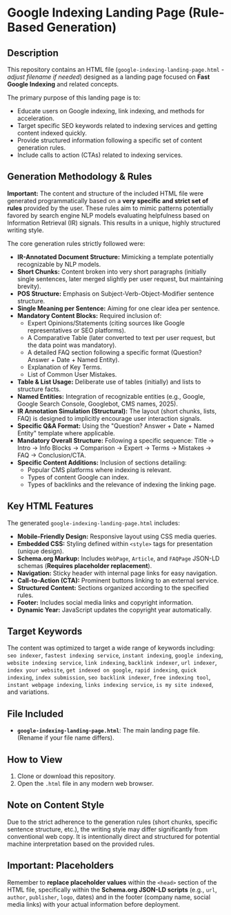 # Google Indexing Landing Page (Rule-Based Generation)

## Description

This repository contains an HTML file (`google-indexing-landing-page.html` - *adjust filename if needed*) designed as a landing page focused on **Fast Google Indexing** and related concepts.

The primary purpose of this landing page is to:
*   Educate users on Google indexing, link indexing, and methods for acceleration.
*   Target specific SEO keywords related to indexing services and getting content indexed quickly.
*   Provide structured information following a specific set of content generation rules.
*   Include calls to action (CTAs) related to indexing services.

## Generation Methodology & Rules

**Important:** The content and structure of the included HTML file were generated programmatically based on a **very specific and strict set of rules** provided by the user. These rules aim to mimic patterns potentially favored by search engine NLP models evaluating helpfulness based on Information Retrieval (IR) signals. This results in a unique, highly structured writing style.

The core generation rules strictly followed were:

*   **IR-Annotated Document Structure:** Mimicking a template potentially recognizable by NLP models.
*   **Short Chunks:** Content broken into very short paragraphs (initially single sentences, later merged slightly per user request, but maintaining brevity).
*   **POS Structure:** Emphasis on Subject-Verb-Object-Modifier sentence structure.
*   **Single Meaning per Sentence:** Aiming for one clear idea per sentence.
*   **Mandatory Content Blocks:** Required inclusion of:
    *   Expert Opinions/Statements (citing sources like Google representatives or SEO platforms).
    *   A Comparative Table (later converted to text per user request, but the data point was mandatory).
    *   A detailed FAQ section following a specific format (Question? Answer + Date + Named Entity).
    *   Explanation of Key Terms.
    *   List of Common User Mistakes.
*   **Table & List Usage:** Deliberate use of tables (initially) and lists to structure facts.
*   **Named Entities:** Integration of recognizable entities (e.g., Google, Google Search Console, Googlebot, CMS names, 2025).
*   **IR Annotation Simulation (Structural):** The layout (short chunks, lists, FAQ) is designed to implicitly encourage user interaction signals.
*   **Specific Q&A Format:** Using the "Question? Answer + Date + Named Entity" template where applicable.
*   **Mandatory Overall Structure:** Following a specific sequence: Title -> Intro -> Info Blocks -> Comparison -> Expert -> Terms -> Mistakes -> FAQ -> Conclusion/CTA.
*   **Specific Content Additions:** Inclusion of sections detailing:
    *   Popular CMS platforms where indexing is relevant.
    *   Types of content Google can index.
    *   Types of backlinks and the relevance of indexing the linking page.

## Key HTML Features

The generated `google-indexing-landing-page.html` includes:

*   **Mobile-Friendly Design:** Responsive layout using CSS media queries.
*   **Embedded CSS:** Styling defined within `<style>` tags for presentation (unique design).
*   **Schema.org Markup:** Includes `WebPage`, `Article`, and `FAQPage` JSON-LD schemas (**Requires placeholder replacement**).
*   **Navigation:** Sticky header with internal page links for easy navigation.
*   **Call-to-Action (CTA):** Prominent buttons linking to an external service.
*   **Structured Content:** Sections organized according to the specified rules.
*   **Footer:** Includes social media links and copyright information.
*   **Dynamic Year:** JavaScript updates the copyright year automatically.

## Target Keywords

The content was optimized to target a wide range of keywords including:
`seo indexer`, `fastest indexing service`, `instant indexing`, `google indexing`, `website indexing service`, `link indexing`, `backlink indexer`, `url indexer`, `index your website`, `get indexed on google`, `rapid indexing`, `quick indexing`, `index submission`, `seo backlink indexer`, `free indexing tool`, `instant webpage indexing`, `links indexing service`, `is my site indexed`, and variations.

## File Included

*   **`google-indexing-landing-page.html`**: The main landing page file. (Rename if your file name differs).

## How to View

1.  Clone or download this repository.
2.  Open the `.html` file in any modern web browser.

## Note on Content Style

Due to the strict adherence to the generation rules (short chunks, specific sentence structure, etc.), the writing style may differ significantly from conventional web copy. It is intentionally direct and structured for potential machine interpretation based on the provided rules.

## Important: Placeholders

Remember to **replace placeholder values** within the `<head>` section of the HTML file, specifically within the **Schema.org JSON-LD scripts** (e.g., `url`, `author`, `publisher`, `logo`, dates) and in the footer (company name, social media links) with your actual information before deployment.
